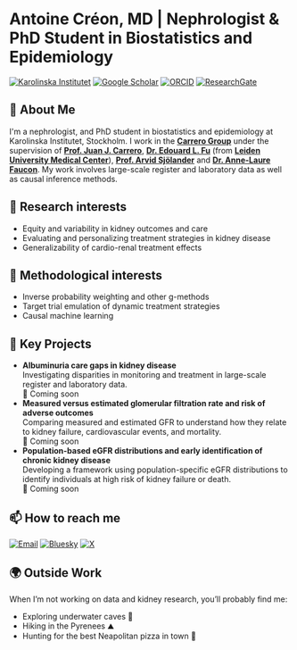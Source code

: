 # Antoine Créon, MD | Nephrologist & PhD Student in Biostatistics and Epidemiology

[![Karolinska Institutet](https://img.shields.io/badge/Karolinska_Institutet-870052?style=for-the-badge&logo=karolinska-institutet&logoColor=white)](https://ki.se/en/people/antoine-creon) 
[![Google Scholar](https://img.shields.io/badge/Google%20Scholar-4285F4?style=for-the-badge&logo=google-scholar&logoColor=white)](https://scholar.google.com/citations?user=Vq6GANsAAAAJ&hl=fr&oi=ao) 
[![ORCID](https://img.shields.io/badge/ORCID-A6CE39?style=for-the-badge&logo=orcid&logoColor=white)](https://orcid.org/0009-0006-6498-0257)
[![ResearchGate](https://img.shields.io/badge/ResearchGate-00BFA5?style=for-the-badge&logo=researchgate&logoColor=white)](https://www.researchgate.net/profile/Antoine-Creon)

## 📌 About Me  
I'm a nephrologist, and PhD student in biostatistics and epidemiology at Karolinska Institutet, Stockholm. I work in the **[Carrero Group](https://ki.se/en/research/research-areas-centres-and-networks/research-groups/cardio-renal-epidemiology-juan-jesus-carreros-research-group)** under the supervision of **[Prof. Juan J. Carrero](https://ki.se/en/people/juan-jesus-carrero)**, **[Dr. Edouard L. Fu](https://edouard-fu.github.io/)** (from **[Leiden University Medical Center](https://www.lumc.nl/en/)**), **[Prof. Arvid Sjölander](https://ki.se/en/people/arvid-sjolander#about-me)** and **[Dr. Anne-Laure Faucon](https://ki.se/en/people/annelaure-faucon)**. My work involves large-scale register and laboratory data as well as causal inference methods.

## 🔬 Research interests
- Equity and variability in kidney outcomes and care
- Evaluating and personalizing treatment strategies in kidney disease
- Generalizability of cardio-renal treatment effects

## 🔧 Methodological interests
- Inverse probability weighting and other g-methods
- Target trial emulation of dynamic treatment strategies
- Causal machine learning

## 🚀 Key Projects
- **Albuminuria care gaps in kidney disease**  
  Investigating disparities in monitoring and treatment in large-scale register and laboratory data.  
  🔗 Coming soon
- **Measured versus estimated glomerular filtration rate and risk of adverse outcomes**  
  Comparing measured and estimated GFR to understand how they relate to kidney failure, cardiovascular events, and mortality.  
  🔗 Coming soon
- **Population-based eGFR distributions and early identification of chronic kidney disease**  
  Developing a framework using population-specific eGFR distributions to identify individuals at high risk of kidney failure or death.  
  🔗 Coming soon

## 📫 How to reach me
[![Email](https://img.shields.io/badge/Email-antoine.creon@ki.se-lightgrey?style=for-the-badge&logo=maildotru&logoColor=white&labelColor=870052)](mailto:antoine.creon@ki.se) 
[![Bluesky](https://img.shields.io/badge/Bluesky-@antoinecreon.bsky.social-lightgrey?style=for-the-badge&logo=bluesky&logoColor=white&labelColor=1DA1F2)](https://bsky.app/profile/antoinecreon.bsky.social) 
[![X](https://img.shields.io/badge/X-@AntoineCreon-lightgrey?style=for-the-badge&logo=x&logoColor=white&labelColor=000000)](https://x.com/AntoineCreon)

## 🌍 Outside Work
When I’m not working on data and kidney research, you’ll probably find me:  
- Exploring underwater caves 🤿 
- Hiking in the Pyrenees ⛰️  
- Hunting for the best Neapolitan pizza in town 🍕  
